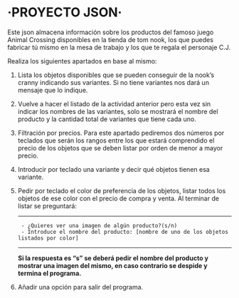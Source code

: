 # ·PROYECTO  JSON·

Este json almacena información sobre los productos del famoso juego Animal Crossing disponibles en la tienda de tom nook, los que puedes fabricar tú mismo en la mesa de trabajo y los que te regala el personaje C.J. 


Realiza los siguientes apartados en base al mismo:


1. Lista los objetos disponibles que se pueden conseguir de la nook’s cranny indicando sus variantes. Si no tiene variantes nos dará un mensaje que lo indique.


2. Vuelve a hacer el listado de la actividad anterior pero esta vez sin indicar los nombres de las variantes, solo se mostrará el nombre del producto y la cantidad total de variantes que tiene cada uno.


3. Filtración por precios. Para este apartado pediremos dos números por teclados que serán los rangos entre los que estará comprendido el precio de los objetos que se deben listar por orden de menor a mayor precio.


4. Introducir por teclado una variante y decir qué objetos tienen esa variante.


5. Pedir por teclado el color de preferencia de los objetos, listar todos los objetos de ese color con el precio de compra y venta. Al terminar de listar se preguntará:

    -----------------------------------------------------------------

        - ¿Quieres ver una imagen de algún producto?(s/n)
        - Introduce el nombre del producto: [nombre de uno de los objetos listados por color]

    -----------------------------------------------------------------

    **Si la respuesta es “s” se deberá pedir el nombre del producto y mostrar una imagen del mismo, en caso contrario se despide y termina el programa.**


6. Añadir una opción para salir del programa.


